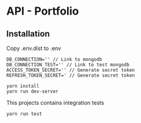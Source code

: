 # API - Portfolio


## Installation

Copy .env.dist to .env
````
DB_CONNECTION='' // Link to mongodb
DB_CONNECTION_TEST='' // Link to test mongodb
ACCESS_TOKEN_SECRET='' // Generate secret token
REFRESH_TOKEN_SECRET=' // Generate secret token
````

```
yarn install
yarn run dev-server
```
This projects contains integration tests
```
yarn run test
```